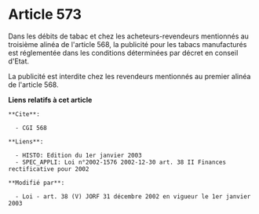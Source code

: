 # Article 573

Dans les débits de tabac et chez les acheteurs-revendeurs mentionnés au troisième alinéa de l'article 568, la publicité pour
les tabacs manufacturés est réglementée dans les conditions déterminées par décret en conseil d'Etat.

La publicité est interdite chez les revendeurs mentionnés au premier alinéa de l'article 568.

**Liens relatifs à cet article**

	**Cite**:

	  - CGI 568

	**Liens**:

	  - HISTO: Edition du 1er janvier 2003
	  - SPEC_APPLI: Loi n°2002-1576 2002-12-30 art. 38 II Finances rectificative pour 2002

	**Modifié par**:

	  - Loi - art. 38 (V) JORF 31 décembre 2002 en vigueur le 1er janvier 2003
